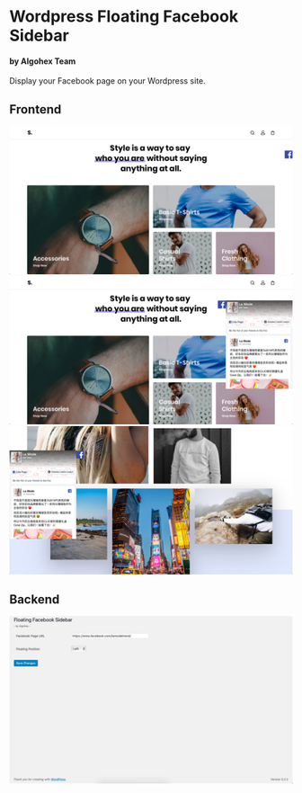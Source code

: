 # Wordpress Floating Facebook Sidebar
#### by Algohex Team

Display your Facebook page on your Wordpress site.

## Frontend
![alt text](./samples/alffs-screenshot-01.png "Algohex Floating Facebook Sidebar Screenshot 01")
![alt text](./samples/alffs-screenshot-02.png "Algohex Floating Facebook Sidebar Screenshot 02")
![alt text](./samples/alffs-screenshot-03.png "Algohex Floating Facebook Sidebar Screenshot 03")

## Backend
![alt text](./samples/alffs-screenshot-04.png "Algohex Floating Facebook Sidebar Screenshot 04")